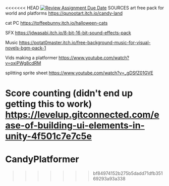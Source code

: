 <<<<<<< HEAD
[![Review Assignment Due Date](https://classroom.github.com/assets/deadline-readme-button-22041afd0340ce965d47ae6ef1cefeee28c7c493a6346c4f15d667ab976d596c.svg)](https://classroom.github.com/a/gYM8GUo1)
SOURCES
art 
free pack for world and platforms
https://qunootart.itch.io/candy-land

cat PC
https://toffeebunny.itch.io/halloween-cats

SFX
https://jdwasabi.itch.io/8-bit-16-bit-sound-effects-pack

Music
https://potat0master.itch.io/free-background-music-for-visual-novels-bgm-pack-1

Vids
making a platformer
https://www.youtube.com/watch?v=oxiPWg8cdRM

splitting sprite sheet
https://www.youtube.com/watch?v=_gDSfZ01GVE 

Score counting (didn't end up getting this to work)
https://levelup.gitconnected.com/ease-of-building-ui-elements-in-unity-4f501c7e7c5e
=======
# CandyPlatformer
>>>>>>> bf84974152b275b5dadd71dfb35169293a93a338
